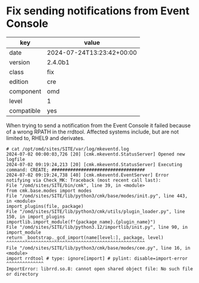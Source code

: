 [//]: # (werk v2)
# Fix sending notifications from Event Console

key        | value
---------- | ---
date       | 2024-07-24T13:23:42+00:00
version    | 2.4.0b1
class      | fix
edition    | cre
component  | omd
level      | 1
compatible | yes

When trying to send a notification from the Event Console it failed because of a wrong RPATH in the rrdtool.
Affected systems include, but are not limited to, RHEL9 and derivates.

```
# cat /opt/omd/sites/SITE/var/log/mkeventd.log
2024-07-02 00:00:03,726 [20] [cmk.mkeventd.StatusServer] Opened new logfile
2024-07-02 09:19:24,213 [20] [cmk.mkeventd.StatusServer] Executing command: CREATE; ###################################
2024-07-02 09:19:24,738 [40] [cmk.mkeventd.EventServer] Error notifying via Check_MK: Traceback (most recent call last):
File "/omd/sites/SITE/bin/cmk", line 39, in <module>
from cmk.base.modes import modes
File "/omd/sites/SITE/lib/python3/cmk/base/modes/init.py", line 443, in <module>
import_plugins(file, package)
File "/omd/sites/SITE/lib/python3/cmk/utils/plugin_loader.py", line 150, in import_plugins
importlib.import_module(f"{package_name}.{plugin_name}")
File "/omd/sites/SITE/lib/python3.12/importlib/init.py", line 90, in import_module
return _bootstrap._gcd_import(name[level:], package, level)
^^^^^^^^^^^^^^^^^^^^^^^^^^^^^^^^^^^^^^^^^^^^^^^^^^^^
File "/omd/sites/SITE/lib/python3/cmk/base/modes/cee.py", line 16, in <module>
import rrdtool # type: ignore[import] # pylint: disable=import-error
^^^^^^^^^^^^^^
ImportError: librrd.so.8: cannot open shared object file: No such file or directory
```
